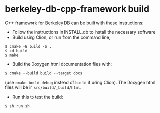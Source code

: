 # berkeley-db-cpp-framework build
C++ framework for Berkeley DB can be built with these instructions:
- Follow the instructions in INSTALL.db to install the necessary software
- Build using Clion, or run from the command line, 
```
$ cmake -B build -S .
$ cd build
$ make
```
- Build the Doxygen html documentation files with:
```
$ cmake --build build --target docs
```
(use `cmake-build-debug` instead of `build` if using Clion).
The Doxygen html files will be in `src/build/_build/html`.
- Run this to test the build:
```
$ sh run.sh
```
